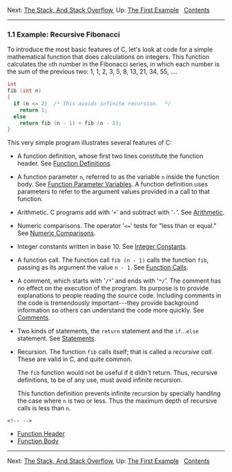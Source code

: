 Next: [The Stack, And Stack Overflow](Stack.md), Up: [The First
Example](The-First-Example.md)  
[Contents](index.md#SEC_Contents "Table of contents")  

------------------------------------------------------------------------


### 1.1 Example: Recursive Fibonacci 


To introduce the most basic features of C, let's look at code for a
simple mathematical function that does calculations on integers. This
function calculates the `n`th number in the Fibonacci series,
in which each number is the sum of the previous two: 1, 1, 2, 3, 5, 8,
13, 21, 34, 55, ....

``` C
int
fib (int n)
{
  if (n <= 2)  /* This avoids infinite recursion.  */
    return 1;
  else
    return fib (n - 1) + fib (n - 2);
}
```

This very simple program illustrates several features of C:

-   A function definition, whose first two lines constitute the function
    header. See [Function Definitions](Function-Definitions.md).

-   A function parameter `n`, referred to as the variable `n` inside the
    function body. See [Function Parameter
    Variables](Function-Parameter-Variables.md). A function definition
    uses parameters to refer to the argument values provided in a call
    to that function.

-   Arithmetic. C programs add with '`+`' and subtract with
    '`-`'. See [Arithmetic](Arithmetic.md).

-   Numeric comparisons. The operator '`<=`' tests for "less
    than or equal." See [Numeric Comparisons](Numeric-Comparisons.md).

-   Integer constants written in base 10. See [Integer
    Constants](Integer-Constants.md).

-   A function call. The function call `fib (n - 1)` calls the function
    `fib`, passing as its argument the value `n - 1`. See [Function
    Calls](Function-Calls.md).

-   A comment, which starts with '`/*`' and ends with
    '`*/`'. The comment has no effect on the execution of the
    program. Its purpose is to provide explanations to people reading
    the source code. Including comments in the code is tremendously
    important---they provide background information so others can
    understand the code more quickly. See [Comments](Comments.md).

-   Two kinds of statements, the `return` statement and the
    `if`...`else` statement. See [Statements](Statements.md).

-   Recursion. The function `fib` calls itself; that is called a
    *recursive call*. These are valid in C, and quite common.

    The `fib` function would not be useful if it didn't return. Thus,
    recursive definitions, to be of any use, must avoid infinite
    recursion.

    This function definition prevents infinite recursion by specially
    handling the case where `n` is two or less. Thus the maximum depth
    of recursive calls is less than `n`.

```{=html}
<!-- -->
```
-   [Function Header](Function-Header.md)
-   [Function Body](Function-Body.md)

------------------------------------------------------------------------

Next: [The Stack, And Stack Overflow](Stack.md), Up: [The First
Example](The-First-Example.md)  
[Contents](index.md#SEC_Contents "Table of contents")  
